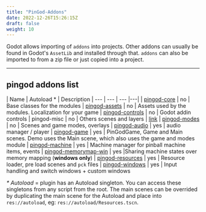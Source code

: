 ```yaml
---
title: "PinGod-Addons"
date: 2022-12-26T15:26:15Z
draft: false
weight: 10
---
```


Godot allows importing of `addons` into projects. Other addons can usually be found in Godot's `AssetLib` and installed through that. `addons` can also be imported to from a zip file or just copied into a project.

---
## pingod addons list

| Name | Autoload *  | Description
| --- | --- | --- |---|
| [pingod-core](core)  | no | Base classes for the modules 
| [pingod-assets](assets)  | no | Assets used by the modules. Localization for your game
| [pingod-controls](controls)  | no | Godot addin controls
| pingod-misc | no | Others scenes and layers | [link](./addons/pingod-misc) 
| [pingod-modes](modes) | no | Scenes and game modes, overlays
| [pingod-audio](audiomanager)  | yes | audio manager / player
| [pingod-game](pingodgame)  | yes | PinGodGame, Game and Main scenes. Demo uses the Main scene, which also uses the game and modes module
| [pingod-machine](machine) | yes | Machine manager for pinball machine items, events
| [pingod-memorymap-win](memorymap) | yes |Sharing machine states over memory mapping (**windows only**)
| [pingod-resources](resources) | yes | Resource loader, pre load scenes and `pck` files
| [pingod-windows](windows) | yes | Input handling and switch windows + custom windows

_* Autoload_ = plugin has an Autoload singleton. You can access these singletons from any script from the root. The main scenes can be overrided by duplicating the main scene for the Autoload and place into `res://autoload`, eg: `res://autoload/Resources.tscn`.
